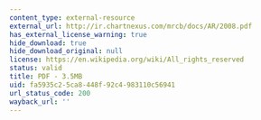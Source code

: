```yaml
---
content_type: external-resource
external_url: http://ir.chartnexus.com/mrcb/docs/AR/2008.pdf
has_external_license_warning: true
hide_download: true
hide_download_original: null
license: https://en.wikipedia.org/wiki/All_rights_reserved
status: valid
title: PDF - 3.5MB
uid: fa5935c2-5ca8-448f-92c4-983110c56941
url_status_code: 200
wayback_url: ''
---
```

